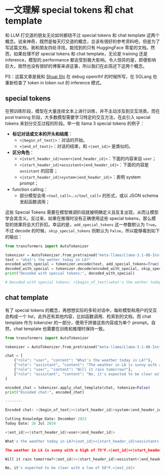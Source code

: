 # 一文理解 special tokens 和 chat template

和 LLM 打交道的朋友无论如何都绕不过 special tokens 和 chat template 这两个概念。说来神奇，既然是每天打交道的概念，总该有很好的参考资料吧，但是为了写这篇文档，我和朋友四处寻找，能找到的只有 HuggingFace 零星的文档。然而，如果处理不好 special tokens 和 chat template，无论是 training 还是 inference，模型的 performance 都会受到极大影响。令人惊异的是，即便影响巨大，居然也没有很好的博客来讲这事，所以我们在此简述下这两个概念。

PS：这篇文章是我和 [Shuai Shi](https://shuaills.github.io/) 在 debug openrlhf 的时候所写，在 SGLang 也重新检查了 token in token out 的 inference 模式。

## special tokens

在预训练阶段，模型在大量连续文本上进行训练，并不主动涉及到交互场景。而在 post training 阶段，大多数模型需要学习特定的交互方法，在此引入 special tokens 来划分交互过程的阶段。举一些 llama 3 special tokens 的例子：

- **标记对话或文本的开头和结尾**：
    - `<|begin_of_text|>`：对话的开始。
    - `<|end_of_text|>`：对话的结束，和 `<|eot_id|>` 是类似的。
- **区分角色**：
    - `<|start_header_id|>user<|end_header_id|>`：下面的内容来自 `user`；
    - `<|start_header_id|>assistant<|end_header_id|>`：下面的内容是 `assistant` 的回答；
    - `<|start_header_id|>system<|end_header_id|>`：表明 system prompt；
- function calling：
    - 部分模型会用 `<tool_call>`…`</tool_call>` 的形式，或以 JSON schema 发起函数调用；

这些 Special Tokens 需要在模型微调阶段就被明确定义且反复出现，从而让模型学会其含义。反过来，如果在推理时没有正确使用这些 special tokens，那么模型的效果将会大打折扣。幸运的是，`add_special_tokens` 这一参数默认为 `True`。不过 decode 的时候，`skip_special_tokens` 则默认为 `False`，所以能够看到如下的输出：

```python
from transformers import AutoTokenizer

tokenizer = AutoTokenizer.from_pretrained("meta-llama/Llama-3.1-8B-Instruct")
text = "what's the wether today in LA?"
encoded_with_special = tokenizer.encode(text, add_special_tokens=True)
decoded_with_special = tokenizer.decode(encoded_with_special, skip_special_tokens=False)
print("Decoded with special tokens:", decoded_with_special)

# Decoded with special tokens: <|begin_of_text|>what's the wether today in LA?
```

## chat template

有了 special tokens 的概念，再想想实际的多轮对话中，每轮模型和用户的交互会构成一个 list，此外还有其他内容，比如函数调用、检索到的文档，而 chat template 作为 tokenzier 的一部分，便用于拼接这些内容成为单个 prompt。自然，chat template 也需要在训练和推理时保持一致。

```python
from transformers import AutoTokenizer

tokenizer = AutoTokenizer.from_pretrained("meta-llama/Llama-3.1-8B-Instruct")

chat = [
    {"role": "user", "content": "What's the weather today in LA?"},
    {"role": "assistant", "content": "The weather in LA is sunny with a high of 75°F."},
    {"role": "user", "content": "Will it rain tomorrow?"},
    {"role": "assistant", "content": "No, it's expected to be clear with a low of 58°F."},
]

encoded_chat = tokenizer.apply_chat_template(chat, tokenize=False)
print("Encoded chat:", encoded_chat)

--------

Encoded chat: <|begin_of_text|><|start_header_id|>system<|end_header_id|>

Cutting Knowledge Date: December 2023
Today Date: 26 Jul 2024

<|eot_id|><|start_header_id|>user<|end_header_id|>

What's the weather today in LA?<|eot_id|><|start_header_id|>assistant<|end_header_id|>

The weather in LA is sunny with a high of 75°F.<|eot_id|><|start_header_id|>user<|end_header_id|>

Will it rain tomorrow?<|eot_id|><|start_header_id|>assistant<|end_header_id|>

No, it's expected to be clear with a low of 58°F.<|eot_id|>
```